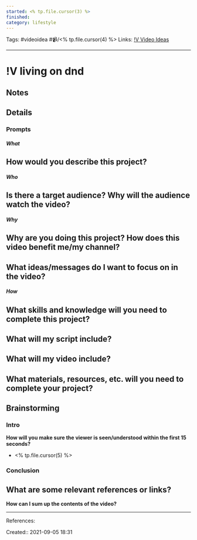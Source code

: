 ```yaml
---
started: <% tp.file.cursor(3) %>
finished:
category: lifestyle
---
```

Tags: #videoidea #📹/<% tp.file.cursor(4) %>
Links: [!V Video Ideas](!V%20Video%20Ideas)
___
# !V living on dnd
## Notes
## Details
### Prompts
##### What
**How would you describe this project?**
- 
##### Who
**Is there a target audience? Why will the audience watch the video?**
- 
##### Why
**Why are you doing this project? How does this video benefit me/my channel?**
- 

**What ideas/messages do I want to focus on in the video?**
- 

##### How
**What skills and knowledge will you need to complete this project?**
- 

**What will my script include?**
- 

**What will my video include?**
- 

**What materials, resources, etc. will you need to complete your project?**
- 

## Brainstorming
### Intro
**How will you make sure the viewer is seen/understood within the first 15 seconds?**
- <% tp.file.cursor(5) %>
### Conclusion
**What are some relevant references or links?**
- 

**How can I sum up the contents of the video?**
___
References:

Created:: 2021-09-05 18:31
